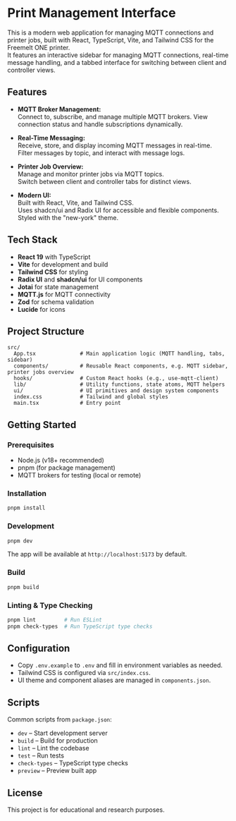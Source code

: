 # Print Management Interface

This is a modern web application for managing MQTT connections and printer jobs, built with React, TypeScript, Vite, and Tailwind CSS for the Freemelt ONE printer.  
It features an interactive sidebar for managing MQTT connections, real-time message handling, and a tabbed interface for switching between client and controller views.

## Features

- **MQTT Broker Management:**  
  Connect to, subscribe, and manage multiple MQTT brokers. View connection status and handle subscriptions dynamically.

- **Real-Time Messaging:**  
  Receive, store, and display incoming MQTT messages in real-time.  
  Filter messages by topic, and interact with message logs.

- **Printer Job Overview:**  
  Manage and monitor printer jobs via MQTT topics.  
  Switch between client and controller tabs for distinct views.

- **Modern UI:**  
  Built with React, Vite, and Tailwind CSS.  
  Uses shadcn/ui and Radix UI for accessible and flexible components.  
  Styled with the "new-york" theme.

## Tech Stack

- **React 19** with TypeScript
- **Vite** for development and build
- **Tailwind CSS** for styling
- **Radix UI** and **shadcn/ui** for UI components
- **Jotai** for state management
- **MQTT.js** for MQTT connectivity
- **Zod** for schema validation
- **Lucide** for icons

## Project Structure

```
src/
  App.tsx              # Main application logic (MQTT handling, tabs, sidebar)
  components/          # Reusable React components, e.g. MQTT sidebar, printer jobs overview
  hooks/               # Custom React hooks (e.g., use-mqtt-client)
  lib/                 # Utility functions, state atoms, MQTT helpers
  ui/                  # UI primitives and design system components
  index.css            # Tailwind and global styles
  main.tsx             # Entry point
```

## Getting Started

### Prerequisites

- Node.js (v18+ recommended)
- pnpm (for package management)
- MQTT brokers for testing (local or remote)

### Installation

```bash
pnpm install
```

### Development

```bash
pnpm dev
```
The app will be available at `http://localhost:5173` by default.

### Build

```bash
pnpm build
```

### Linting & Type Checking

```bash
pnpm lint         # Run ESLint
pnpm check-types  # Run TypeScript type checks
```

## Configuration

- Copy `.env.example` to `.env` and fill in environment variables as needed.
- Tailwind CSS is configured via `src/index.css`.
- UI theme and component aliases are managed in `components.json`.

## Scripts

Common scripts from `package.json`:
- `dev` – Start development server
- `build` – Build for production
- `lint` – Lint the codebase
- `test` – Run tests
- `check-types` – TypeScript type checks
- `preview` – Preview built app

## License

This project is for educational and research purposes.
